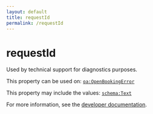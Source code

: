```yaml
---
layout: default
title: requestId
permalink: /requestId
---
```


# requestId
Used by technical support for diagnostics purposes.

This property can be used on: [`oa:OpenBookingError`](https://openactive.io/OpenBookingError)

This property may include the values: [`schema:Text`](https://schema.org/Text)

For more information, see the [developer documentation](https://developer.openactive.io/data-model/types/).